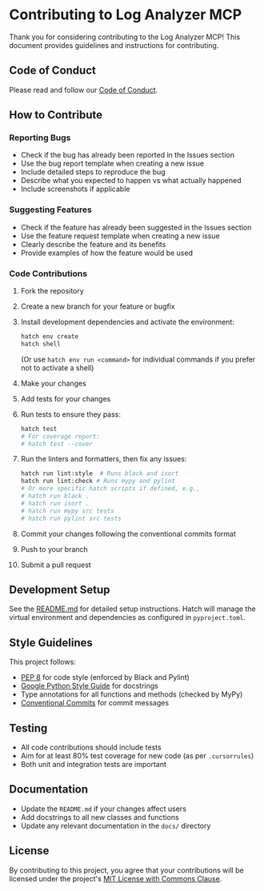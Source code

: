 # Contributing to Log Analyzer MCP

Thank you for considering contributing to the Log Analyzer MCP! This document provides guidelines and instructions for contributing.

## Code of Conduct

Please read and follow our [Code of Conduct](CODE_OF_CONDUCT.md).

## How to Contribute

### Reporting Bugs

- Check if the bug has already been reported in the Issues section
- Use the bug report template when creating a new issue
- Include detailed steps to reproduce the bug
- Describe what you expected to happen vs what actually happened
- Include screenshots if applicable

### Suggesting Features

- Check if the feature has already been suggested in the Issues section
- Use the feature request template when creating a new issue
- Clearly describe the feature and its benefits
- Provide examples of how the feature would be used

### Code Contributions

1. Fork the repository
2. Create a new branch for your feature or bugfix
3. Install development dependencies and activate the environment:

   ```bash
   hatch env create
   hatch shell
   ```

   (Or use `hatch env run <command>` for individual commands if you prefer not to activate a shell)

4. Make your changes
5. Add tests for your changes
6. Run tests to ensure they pass:

   ```bash
   hatch test
   # For coverage report:
   # hatch test --cover
   ```

7. Run the linters and formatters, then fix any issues:

   ```bash
   hatch run lint:style  # Runs black and isort
   hatch run lint:check # Runs mypy and pylint
   # Or more specific hatch scripts if defined, e.g.,
   # hatch run black .
   # hatch run isort .
   # hatch run mypy src tests
   # hatch run pylint src tests
   ```

8. Commit your changes following the conventional commits format
9. Push to your branch
10. Submit a pull request

## Development Setup

See the [README.md](README.md) for detailed setup instructions. Hatch will manage the virtual environment and dependencies as configured in `pyproject.toml`.

## Style Guidelines

This project follows:

- [PEP 8](https://www.python.org/dev/peps/pep-0008/) for code style (enforced by Black and Pylint)
- [Google Python Style Guide](https://google.github.io/styleguide/pyguide.html) for docstrings
- Type annotations for all functions and methods (checked by MyPy)
- [Conventional Commits](https://www.conventionalcommits.org/) for commit messages

## Testing

- All code contributions should include tests
- Aim for at least 80% test coverage for new code (as per `.cursorrules`)
- Both unit and integration tests are important

## Documentation

- Update the `README.md` if your changes affect users
- Add docstrings to all new classes and functions
- Update any relevant documentation in the `docs/` directory

## License

By contributing to this project, you agree that your contributions will be licensed under the project's [MIT License with Commons Clause](LICENSE.md).
